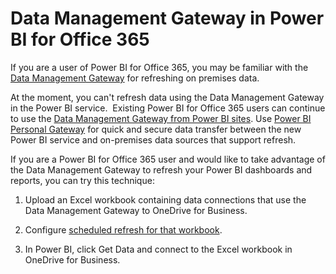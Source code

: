 ﻿<properties 
   pageTitle="Data Management Gateway in Power BI for Office 365"
   description="Data Management Gateway in Power BI for Office 365"
   services="powerbi" 
   documentationCenter="" 
   authors="jastru" 
   manager="mblythe" 
   editor=""
   tags=""/>
 
<tags
   ms.service="powerbi"
   ms.devlang="NA"
   ms.topic="article"
   ms.tgt_pltfrm="NA"
   ms.workload="powerbi"
   ms.date="10/15/2015"
   ms.author="jastru"/>

# Data Management Gateway in Power BI for Office 365  

If you are a user of Power BI for Office 365, you may be familiar with the [Data Management Gateway](https://www.google.com/url?sa=t&rct=j&q=&esrc=s&source=web&cd=2&cad=rja&uact=8&ved=0CDgQFjAB&url=http%3A%2F%2Foffice.microsoft.com%2Fen-us%2Foffice365-sharepoint-online-enterprise-help%2Fintroduction-to-data-management-gateway-HA104079171.aspx&ei=N9fTVK-9G5e1oQSy7oEI&usg=AFQjCNHqjIu9Y-CXI7To2AUHOm4pxcxHyg&sig2=L9R4eBJ_ISpCxjg3cPcYxQ&bvm=bv.85464276,d.cGU) for refreshing on premises data.

At the moment, you can't refresh data using the Data Management Gateway in the Power BI service.  Existing Power BI for Office 365 users can continue to use the [Data Management Gateway from Power BI sites](https://support.office.com/article/Schedule-data-refresh-for-workbooks-in-Power-BI-for-Office-365-7d6d2816-7fb0-4c5f-a353-d5bd13124985). Use [Power BI Personal Gateway](http://support.powerbi.com/knowledgebase/articles/649846) for quick and secure data transfer between the new Power BI service and on-premises data sources that support refresh. 

If you are a Power BI for Office 365 user and would like to take advantage of the Data Management Gateway to refresh your Power BI dashboards and reports, you can try this technique:

1.  Upload an Excel workbook containing data connections that use the Data Management Gateway to OneDrive for Business.

2.  Configure [scheduled refresh for that workbook](https://support.office.com/article/Schedule-data-refresh-for-workbooks-in-Power-BI-for-Office-365-7d6d2816-7fb0-4c5f-a353-d5bd13124985).

3.  In Power BI, click Get Data and connect to the Excel workbook in OneDrive for Business.  